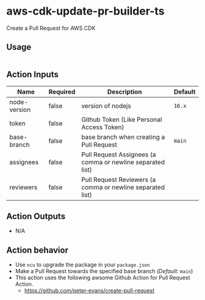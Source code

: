 # aws-cdk-update-pr-builder-ts

Create a Pull Request for AWS CDK

## Usage

```yaml

```

## Action Inputs

| Name         | Required | Description                                                | Default |
|--------------|----------|------------------------------------------------------------|---------|
| node-version | false    | version of nodejs                                          | `16.x`  |
| token        | false    | Github Token (Like Personal Access Token)                  |         |
| base-branch  | false    | base branch when creating a Pull Request                   | `main`  |
| assignees    | false    | Pull Request Assignees (a comma or newline separated list) |         |
| reviewers    | false    | Pull Request Reviewers (a comma or newline separated list) |         |

## Action Outputs

- N/A

## Action behavior

- Use `ncu` to upgrade the package in your `package.json`
- Make a Pull Request towards the specified base branch (_Default:_ `main`)
- This action uses the following awsome Github Action for Pull Request Action.
    - https://github.com/peter-evans/create-pull-request